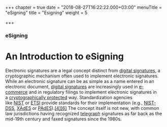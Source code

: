 +++
chapter = true
date = "2018-08-27T16:22:22.000+03:00"
menuTitle = "eSigning"
title = "Esigning"
weight = 5

+++
### eSigning

# An Introduction to eSigning

Electronic signatures are a legal concept distinct from [digital signatures](https://en.wikipedia.org/wiki/Digital_signature "Digital signature"), a cryptographic mechanism often used to implement electronic signatures. While an electronic signature can be as simple as a name entered in an electronic document, [digital signatures](https://en.wikipedia.org/wiki/Digital_signature "Digital signature") are increasingly used in [e-commerce](https://en.wikipedia.org/wiki/E-commerce "E-commerce") and in regulatory filings to implement electronic signatures in a [cryptographically protected](https://en.wikipedia.org/wiki/Cryptography "Cryptography") way. Standardization agencies like [NIST](https://en.wikipedia.org/wiki/NIST "NIST") or [ETSI](https://en.wikipedia.org/wiki/ETSI "ETSI") provide standards for their implementation (e.g., [NIST-DSS](https://en.wikipedia.org/wiki/Digital_Signature_Algorithm "Digital Signature Algorithm"), [XAdES](https://en.wikipedia.org/wiki/XAdES "XAdES") or [PAdES](https://en.wikipedia.org/wiki/PAdES "PAdES")).[\[4\]](https://en.wikipedia.org/wiki/Electronic_signature#cite_note-Cryptomathic_MajorStandardsDigSig-4)[\[6\]](https://en.wikipedia.org/wiki/Electronic_signature#cite_note-CryptomathicDigSigServicesAshiqJA-6) The concept itself is not new, with common law jurisdictions having recognized [telegraph](https://en.wikipedia.org/wiki/Telegraph "Telegraph") signatures as far back as the mid-19th century and faxed signatures since the 1980s.